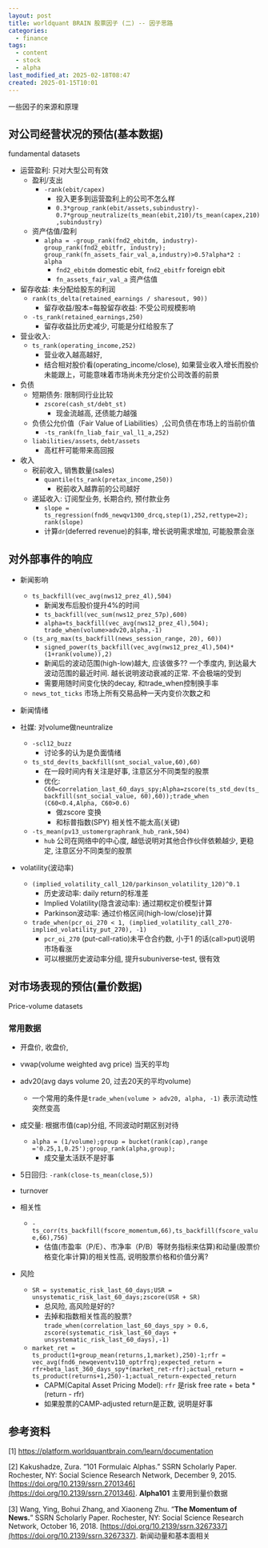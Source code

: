 ```yaml
---
layout: post
title: worldquant BRAIN 股票因子 (二) -- 因子思路
categories:
  - finance
tags:
  - content
  - stock
  - alpha
last_modified_at: 2025-02-18T08:47
created: 2025-01-15T10:01
---
```


一些因子的来源和原理

## 对公司经营状况的预估(基本数据)

fundamental datasets

- 运营盈利: 只对大型公司有效
	- 盈利/支出
		- `-rank(ebit/capex)`
			- 投入更多到运营盈利上的公司不怎么样
			- `0.3*group_rank(ebit/assets,subindustry)- 0.7*group_neutralize(ts_mean(ebit,210)/ts_mean(capex,210),subindustry)` 
	- 资产估值/盈利
		- `alpha = -group_rank(fnd2_ebitdm, industry)-group_rank(fnd2_ebitfr, industry); group_rank(fn_assets_fair_val_a,industry)>0.5?alpha*2 : alpha`
			- `fnd2_ebitdm` domestic ebit, `fnd2_ebitfr` foreign ebit
			- `fn_assets_fair_val_a` 资产估值
- 留存收益: 未分配给股东的利润
	- `rank(ts_delta(retained_earnings / sharesout, 90))`
		- 留存收益/股本=每股留存收益: 不受公司规模影响
	- `-ts_rank(retained_earnings,250)`
		- 留存收益比历史减少, 可能是分红给股东了
- 营业收入: 
	- `ts_rank(operating_income,252)`
		- 营业收入越高越好, 
		- 结合相对股价看(operating_income/close), 如果营业收入增长而股价未能跟上，可能意味着市场尚未充分定价公司改善的前景
- 负债
	- 短期债务: 限制同行业比较
		- `zscore(cash_st/debt_st)`
			- 现金流越高, 还债能力越强
	- 负债公允价值（Fair Value of Liabilities）,公司负债在市场上的当前价值
		- `-ts_rank(fn_liab_fair_val_l1_a,252)`
	-  `liabilities/assets`, `debt/assets`
		- 高杠杆可能带来高回报
- 收入
	- 税前收入, 销售数量(sales)
		- `quantile(ts_rank(pretax_income,250))` 
			- 税前收入越靠前的公司越好
	- 递延收入: 订阅型业务, 长期合约, 预付款业务
		- `slope = ts_regression(fnd6_newqv1300_drcq,step(1),252,rettype=2); rank(slope)`
		- 计算`dr`(deferred revenue)的斜率, 增长说明需求增加, 可能股票会涨

## 对外部事件的响应

- 新闻影响
	- `ts_backfill(vec_avg(nws12_prez_4l),504)`
		- 新闻发布后股价提升4%的时间
		- `ts_backfill(vec_sum(nws12_prez_57p),600)`
		- `alpha=ts_backfill(vec_avg(nws12_prez_4l),504); trade_when(volume>adv20,alpha,-1)`
	- `(ts_arg_max(ts_backfill(news_session_range, 20), 60))`
		- `signed_power(ts_backfill(vec_avg(nws12_prez_4l),504)*(1+rank(volume)),2)`
		- 新闻后的波动范围(high-low)越大, 应该做多?? 一个季度内, 到达最大波动范围的最近时间. 越长说明波动衰减的正常. 不会极端的受到
		- 需要用随时间变化快的decay, 和trade_when控制换手率
	- `news_tot_ticks` 市场上所有交易品种一天内变价次数之和
- 新闻情绪
- 社媒:  对volume做neuntralize
	- `-scl12_buzz`
		- 讨论多的认为是负面情绪
	- `ts_std_dev(ts_backfill(snt_social_value,60),60)`
		- 在一段时间内有关注是好事, 注意区分不同类型的股票
		- 优化: `C60=correlation_last_60_days_spy;Alpha=zscore(ts_std_dev(ts_backfill(snt_social_value, 60),60));trade_when (C60<0.4,Alpha, C60>0.6)` 
			- 做zscore 变换
			- 和标普指数(SPY) 相关性不能太高(关键)
	- `-ts_mean(pv13_ustomergraphrank_hub_rank,504)`
		- `hub` 公司在网络中的中心度, 越低说明对其他合作伙伴依赖越少, 更稳定, 注意区分不同类型的股票

- volatility(波动率)
	- `(implied_volatility_call_120/parkinson_volatility_120)^0.1`
		- 历史波动率: daily return的标准差
		- Implied Volatility(隐含波动率): 通过期权定价模型计算
		- Parkinson波动率: 通过价格区间(high-low/close)计算
	- `trade_when(pcr_oi_270 < 1, (implied_volatility_call_270-implied_volatility_put_270), -1)`
		- `pcr_oi_270` (put-call-ratio)未平仓合约数, 小于1 的话(call>put)说明市场看涨
		- 可以根据历史波动率分组, 提升subuniverse-test, 很有效

## 对市场表现的预估(量价数据)

Price-volume datasets

### 常用数据

- 开盘价, 收盘价, 
- vwap(volume weighted avg price) 当天的平均
- adv20(avg days volume 20, 过去20天的平均volume)
	- 一个常用的条件是`trade_when(volume > adv20, alpha, -1)` 表示流动性突然变高

- 成交量: 根据市值(cap)分组, 不同波动时期区别对待
	- `alpha = (1/volume);group = bucket(rank(cap),range ='0.25,1,0.25');group_rank(alpha,group);`
		- 成交量太活跃不是好事
- 5日回归: `-rank(close-ts_mean(close,5))`
- turnover

- 相关性
	- `-ts_corr(ts_backfill(fscore_momentum,66),ts_backfill(fscore_value,66),756)`
		- 估值(市盈率（P/E）、市净率（P/B）等财务指标来估算)和动量(股票价格变化率计算)的相关性高, 说明股票价格和价值分离?
- 风险
	- `SR = systematic_risk_last_60_days;USR = unsystematic_risk_last_60_days;zscore(USR + SR)`
		- 总风险, 高风险是好的?
		- 去掉和指数相关性高的股票? `trade_when(correlation_last_60_days_spy > 0.6, zscore(systematic_risk_last_60_days + unsystematic_risk_last_60_days),-1)`
	- `market_ret = ts_product(1+group_mean(returns,1,market),250)-1;rfr = vec_avg(fnd6_newqeventv110_optrfrq);expected_return = rfr+beta_last_360_days_spy*(market_ret-rfr);actual_return = ts_product(returns+1,250)-1;actual_return-expected_return`
		- CAPM(Capital Asset Pricing Model): `rfr` 是risk free rate + beta * (return - rfr)
		- 如果股票的CAMP-adjusted return是正数, 说明是好事

## 参考资料

[1]  https://platform.worldquantbrain.com/learn/documentation

[2]  Kakushadze, Zura. “101 Formulaic Alphas.” SSRN Scholarly Paper. Rochester, NY: Social Science Research Network, December 9, 2015. [https://doi.org/10.2139/ssrn.2701346](https://doi.org/10.2139/ssrn.2701346).    **Alpha101** 主要用到量价数据

[3] Wang, Ying, Bohui Zhang, and Xiaoneng Zhu. “**The Momentum of News.**” SSRN Scholarly Paper. Rochester, NY: Social Science Research Network, October 16, 2018. [https://doi.org/10.2139/ssrn.3267337](https://doi.org/10.2139/ssrn.3267337).   新闻动量和基本面相关
